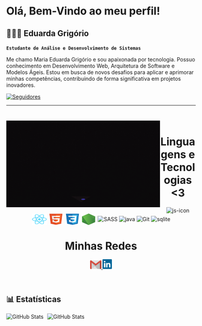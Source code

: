 # Olá, Bem-Vindo ao meu perfil!

## 👩🏻‍💻 Eduarda Grigório

**`Estudante de Análise e Desenvolvimento de Sistemas`**

Me chamo Maria Eduarda Grigório e sou apaixonada por tecnologia. Possuo conhecimento em Desenvolvimento Web, Arquitetura de Software e Modelos Ágeis. Estou em busca de novos desafios para aplicar e aprimorar minhas competências, contribuindo de forma significativa em projetos inovadores.

<p align="left">
    <a href="https://github.com/Larissakich?tab=followers">
        <img 
            alt="Seguidores" 
            title="Me siga no GitHub" 
            src="https://custom-icon-badges.demolab.com/github/followers/EduardaGrigorio3?color=236ad3&labelColor=1155ba&style=for-the-badge&logo=github&label=Seguidores&logoColor=white"
        />
    </a>
</p>

---

### 

<div  align="center"> 
  <div style="display: inline_block"><br>
    <img align="left" height="230" alt="coding-time" src="./img/code.gif">
    <h1 align="center">Linguagens e Tecnologias <3</h1>
    <img align="center" height="30" width="40" alt="js-icon" title="JavaScript" src="https://cdn.jsdelivr.net/gh/devicons/devicon@latest/icons/javascript/javascript-original.svg">
    <img align="center" height="30" width="40" alt="react-icon" title="React" src="https://raw.githubusercontent.com/devicons/devicon/master/icons/react/react-original.svg">
    <img align="center" height="30" width="40" alt="html-icon" title="HTML" src="https://raw.githubusercontent.com/devicons/devicon/master/icons/html5/html5-original.svg">
    <img align="center" height="30" width="40" alt="css-icon" title="CSS" src="https://raw.githubusercontent.com/devicons/devicon/master/icons/css3/css3-original.svg">
    <img align="center" height="30" width="40" alt="nodejs-icon" title="Node.js" src="https://raw.githubusercontent.com/devicons/devicon/master/icons/nodejs/nodejs-original.svg">
    <img align="center" height="30" width="40" alt="SASS" title="SASS" src="https://cdn.jsdelivr.net/gh/devicons/devicon@latest/icons/sass/sass-original.svg">
    <img align="center" height="30" width="40" alt="java" title="Java" src="https://cdn.jsdelivr.net/gh/devicons/devicon@latest/icons/java/java-original-wordmark.svg">
    <img align="center" height="30" width="40" alt="Git" title="Git" src="https://cdn.jsdelivr.net/gh/devicons/devicon@latest/icons/git/git-original.svg">
    <img align="center" height="30" width="40" alt="sqlite" title="SQLITE" src="https://cdn.jsdelivr.net/gh/devicons/devicon@latest/icons/sqlite/sqlite-original.svg" >
   </div>
  
  <h1 align="center">Minhas Redes</h1>
    <a href = "mailto: eduardagrigorio2024@gmail.com">
      <img width="30" src="./img/gmail.svg">
    </a>
    <a href = "www.linkedin.com/in/eduardagrigório">
      <img width="25" src="./img/linkedin.svg">
    </a>
</div>

<br/>
<br/>

## 📊 Estatísticas

<p>
  <img 
    align="left" 
    alt="GitHub Stats" 
    height="200" 
    style="padding-right: 10px;" 
    src="https://github-readme-stats.vercel.app/api?username=EduardaGrigorio3&show_icons=true&theme=tokyonight&include_all_commits=true&locale=pt-br" 
  />

<img 
      align="left" 
      alt="GitHub Stats" 
      height="200" 
      src="https://github-readme-stats.vercel.app/api/top-langs/?username=EduardaGrigorio3&theme=tokyonight&layout=compact&custom_title=Tecnologias&langs_count=9" 
  />

</p>